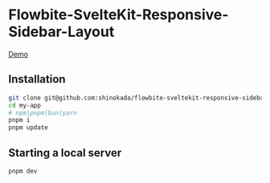 # Flowbite-SvelteKit-Responsive-Sidebar-Layout

[Demo](https://sveltekit-sidebar-layout.vercel.app/)

## Installation

```bash
git clone git@github.com:shinokada/flowbite-sveltekit-responsive-sidebar-layout.git my-app
cd my-app
# npm|pnpm|bun|yarn
pnpm i
pnpm update
```

## Starting a local server

```bash
pnpm dev
```
